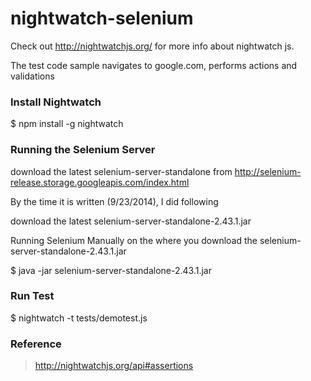 nightwatch-selenium
===================

Check out http://nightwatchjs.org/ for more info about nightwatch js.

The test code sample navigates to google.com, performs actions and validations

### Install Nightwatch

$ npm install -g nightwatch

### Running the Selenium Server

download the latest selenium-server-standalone from http://selenium-release.storage.googleapis.com/index.html

By the time it is written (9/23/2014), I did following

download the latest selenium-server-standalone-2.43.1.jar

Running Selenium Manually on the where you download the selenium-server-standalone-2.43.1.jar

$ java -jar selenium-server-standalone-2.43.1.jar

### Run Test

$ nightwatch -t tests/demotest.js

### Reference

> http://nightwatchjs.org/api#assertions
